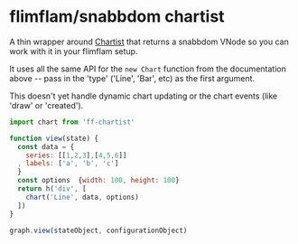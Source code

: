 # flimflam/snabbdom chartist

A thin wrapper around [Chartist](https://gionkunz.github.io/chartist-js/api-documentation.html) that returns a snabbdom VNode so you can work with it in your flimflam setup.

It uses all the same API for the `new Chart` function from the documentation above -- pass in the 'type' ('Line', 'Bar', etc) as the first argument.

This doesn't yet handle dynamic chart updating or the chart events (like 'draw' or 'created').


```js
import chart from 'ff-chartist'

function view(state) {
  const data = {
    series: [[1,2,3],[4,5,6]]
  , labels: ['a', 'b', 'c']
  }
  const options  {width: 100, height: 100}
  return h('div', [
    chart('Line', data, options)
  ])
}

graph.view(stateObject, configurationObject)
```

